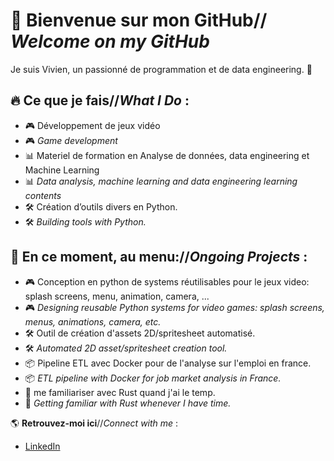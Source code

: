 # 👋 Bienvenue sur mon GitHub// *Welcome on my GitHub*
Je suis Vivien, un passionné de programmation et de data engineering. 🚀

## 🔥 **Ce que je fais**//*What I Do* :

- 🎮 Développement de jeux vidéo
- 🎮 *Game development*
- 📊 Materiel de formation en Analyse de données, data engineering et Machine Learning
- 📊 *Data analysis, machine learning and data engineering learning contents*
- 🛠️ Création d’outils divers en Python.
- 🛠️ *Building tools with Python.*


## 📌 **En ce moment, au menu:**//*Ongoing Projects* :

- 🎮 Conception en python de systems réutilisables pour le jeux video: splash screens, menu, animation, camera, ...
- 🎮 *Designing reusable Python systems for video games: splash screens, menus, animations, camera, etc.*
- 🛠️ Outil de création d'assets 2D/spritesheet automatisé.
- 🛠️ *Automated 2D asset/spritesheet creation tool.* 
- 📦 Pipeline ETL avec Docker pour de l'analyse sur l'emploi en france.
- 📦 *ETL pipeline with Docker for job market analysis in France.*
- 📖 me familiariser avec Rust quand j'ai le temp.
- 📖 *Getting familiar with Rust whenever I have time.*



🌎 **Retrouvez-moi ici**//*Connect with me* :
- [LinkedIn](https://www.linkedin.com/in/vivien-schneider-007a7462/)
